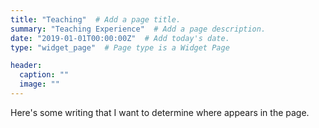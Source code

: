 ```yaml
---
title: "Teaching"  # Add a page title.
summary: "Teaching Experience"  # Add a page description.
date: "2019-01-01T00:00:00Z"  # Add today's date.
type: "widget_page"  # Page type is a Widget Page

header:
  caption: ""
  image: ""
---
```

Here's some writing that I want to determine where appears in the page.
